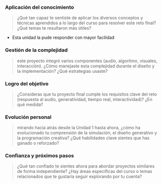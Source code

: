 ### Aplicación del conocimiento
> ¿Qué tan capaz te sentiste de aplicar los diversos conceptos y técnicas aprendidos a lo largo del curso para resolver este reto final? ¿Qué temas te resultaron más útiles?

* Esta unidad la pude responder con mayor facilidad

### Gestión de la complejidad
> este proyecto integró varios componentes (audio, algoritmo, visuales, interacción). ¿Cómo manejaste esta complejidad durante el diseño y la implementación? ¿Qué estrategias usaste?

### Logro del objetivo
> ¿Consideras que tu proyecto final cumple los requisitos clave del reto (respuesta al audio, generatividad, tiempo real, interactividad)? ¿En qué medida?

### Evolución personal
> mirando hacia atrás desde la Unidad 1 hasta ahora, ¿cómo ha evolucionado tu comprensión de la simulación, el diseño generativo y la programación creativa? ¿Qué habilidades clave sientes que has ganado o reforzado?

### Confianza y próximos pasos
> ¿Qué tan confiado te sientes ahora para abordar proyectos similares de forma independiente? ¿Hay áreas específicas del curso o temas relacionados que te gustaría seguir explorando por tu cuenta?
